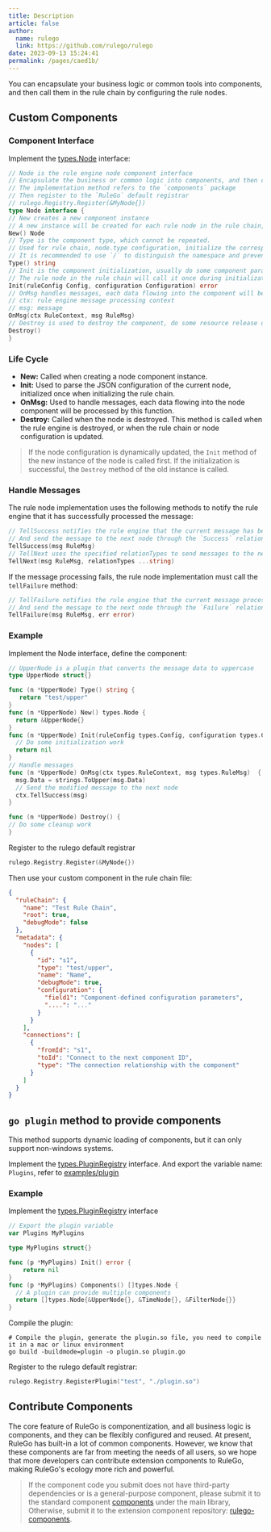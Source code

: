```yaml
---
title: Description
article: false
author: 
  name: rulego
  link: https://github.com/rulego/rulego
date: 2023-09-13 15:24:41
permalink: /pages/caed1b/
---
```


You can encapsulate your business logic or common tools into components, and then call them in the rule chain by configuring the rule nodes.

## Custom Components

### Component Interface

Implement the [types.Node](https://github.com/rulego/rulego/blob/main/api/types/types.go) interface:

```go
// Node is the rule engine node component interface
// Encapsulate the business or common logic into components, and then call the component through the rule chain configuration method
// The implementation method refers to the `components` package
// Then register to the `RuleGo` default registrar
// rulego.Registry.Register(&MyNode{})
type Node interface {
// New creates a new component instance
// A new instance will be created for each rule node in the rule chain, and the data is independent
New() Node
// Type is the component type, which cannot be repeated.
// Used for rule chain, node.type configuration, initialize the corresponding component
// It is recommended to use `/` to distinguish the namespace and prevent conflicts. For example: x/httpClient
Type() string
// Init is the component initialization, usually do some component parameter configuration or client initialization operations
// The rule node in the rule chain will call it once during initialization
Init(ruleConfig Config, configuration Configuration) error
// OnMsg handles messages, each data flowing into the component will be processed by this function
// ctx: rule engine message processing context
// msg: message
OnMsg(ctx RuleContext, msg RuleMsg)
// Destroy is used to destroy the component, do some resource release operations
Destroy()
}
```

### Life Cycle

- **New:** Called when creating a node component instance.
- **Init:** Used to parse the JSON configuration of the current node, initialized once when initializing the rule chain.
- **OnMsg:** Used to handle messages, each data flowing into the node component will be processed by this function.
- **Destroy:** Called when the node is destroyed. This method is called when the rule engine is destroyed, or when the rule chain or node configuration is updated.
> If the node configuration is dynamically updated, the `Init` method of the new instance of the node is called first. If the initialization is successful, the `Destroy` method of the old instance is called.

### Handle Messages

The rule node implementation uses the following methods to notify the rule engine that it has successfully processed the message:
```go
// TellSuccess notifies the rule engine that the current message has been processed successfully,
// And send the message to the next node through the `Success` relationship
TellSuccess(msg RuleMsg)
// TellNext uses the specified relationTypes to send messages to the next node
TellNext(msg RuleMsg, relationTypes ...string)
```

If the message processing fails, the rule node implementation must call the `tellFailure` method:
```go
// TellFailure notifies the rule engine that the current message processing failed,
// And send the message to the next node through the `Failure` relationship
TellFailure(msg RuleMsg, err error)
```

### Example

Implement the Node interface, define the component:

```go
// UpperNode is a plugin that converts the message data to uppercase
type UpperNode struct{}

func (n *UpperNode) Type() string {
   return "test/upper"
}
func (n *UpperNode) New() types.Node {
  return &UpperNode{}
}
func (n *UpperNode) Init(ruleConfig types.Config, configuration types.Configuration) error {
  // Do some initialization work
  return nil
}
// Handle messages
func (n *UpperNode) OnMsg(ctx types.RuleContext, msg types.RuleMsg)  {
  msg.Data = strings.ToUpper(msg.Data)
  // Send the modified message to the next node
  ctx.TellSuccess(msg)
}

func (n *UpperNode) Destroy() {
// Do some cleanup work
}
```

Register to the rulego default registrar
```go
rulego.Registry.Register(&MyNode{})
```

Then use your custom component in the rule chain file:

``` json
{
  "ruleChain": {
    "name": "Test Rule Chain",
    "root": true,
    "debugMode": false
  },
  "metadata": {
    "nodes": [
      {
        "id": "s1",
        "type": "test/upper",
        "name": "Name",
        "debugMode": true,
        "configuration": {
          "field1": "Component-defined configuration parameters",
          "....": "..."
        }
      }
    ],
    "connections": [
      {
        "fromId": "s1",
        "toId": "Connect to the next component ID",
        "type": "The connection relationship with the component"
      }
    ]
  }
}
```

## `go plugin` method to provide components

This method supports dynamic loading of components, but it can only support non-windows systems.

Implement the [types.PluginRegistry](https://github.com/rulego/rulego/blob/main/api/types/types.go) interface.
And export the variable name: `Plugins`, refer to [examples/plugin](https://github.com/rulego/rulego/tree/main/examples/plugin)

### Example
Implement the [types.PluginRegistry](https://github.com/rulego/rulego/blob/main/api/types/types.go) interface

```go
// Export the plugin variable
var Plugins MyPlugins

type MyPlugins struct{}

func (p *MyPlugins) Init() error {
    return nil
}
func (p *MyPlugins) Components() []types.Node {
  // A plugin can provide multiple components
  return []types.Node{&UpperNode{}, &TimeNode{}, &FilterNode{}}
}
```

Compile the plugin:
``` shell
# Compile the plugin, generate the plugin.so file, you need to compile it in a mac or linux environment
go build -buildmode=plugin -o plugin.so plugin.go
```

Register to the rulego default registrar:
```go
rulego.Registry.RegisterPlugin("test", "./plugin.so")
```

## Contribute Components

The core feature of RuleGo is componentization, and all business logic is components, and they can be flexibly configured and reused. At present, RuleGo has built-in a lot of common components.
However, we know that these components are far from meeting the needs of all users, so we hope that more developers can contribute extension components to RuleGo, making RuleGo's ecology more rich and powerful.

> If the component code you submit does not have third-party dependencies or is a general-purpose component, please submit it to the standard component [components](https://github.com/rulego/rulego) under the main library,
> Otherwise, submit it to the extension component repository: [rulego-components](https://github.com/rulego/rulego-components).